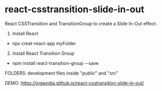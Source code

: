 # react-csstransition-slide-in-out
React CSSTransition and TransitionGroup to create a Slide In-Out effect.

1. Install React

  - npx creat-react-app myFolder

2. Install React Transition Group
  
  - npm install react-transition-group --save

FOLDERS: development files inside "public" and "src"

DEMO: https://jogavidia.github.io/react-csstransition-slide-in-out/
